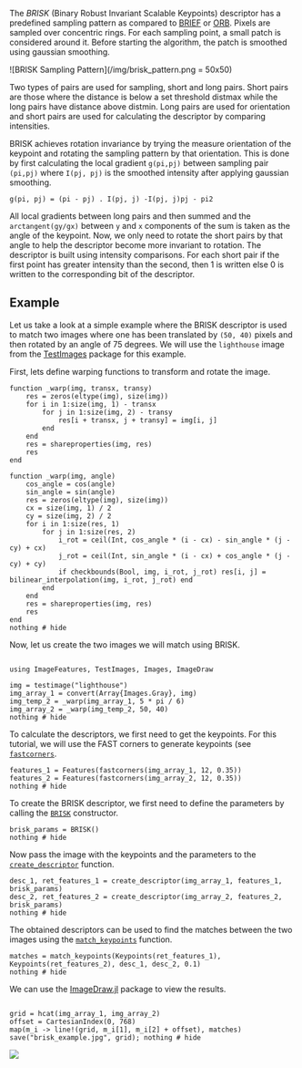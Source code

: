 The *BRISK* (Binary Robust Invariant Scalable Keypoints) descriptor has a predefined sampling pattern as compared to [BRIEF](brief) or [ORB](orb). Pixels are sampled over concentric rings. For each sampling point, a small patch is considered around it. Before starting the algorithm, the patch is smoothed using gaussian smoothing.

![BRISK Sampling Pattern](/img/brisk_pattern.png = 50x50)

Two types of pairs are used for sampling, short and long pairs. Short pairs are those where the distance is below a set threshold distmax while the long pairs have distance above distmin. Long pairs are used for orientation and short pairs are used for calculating the descriptor by comparing intensities.

BRISK achieves rotation invariance by trying the measure orientation of the keypoint and rotating the sampling pattern by that orientation. This is done by first calculating the local gradient `g(pi,pj)` between sampling pair `(pi,pj)` where `I(pj, pj)` is the smoothed intensity after applying gaussian smoothing.

`g(pi, pj) = (pi - pj) . I(pj, j) -I(pj, j)pj - pi2`

All local gradients between long pairs and then summed and the `arctangent(gy/gx)` between `y` and `x` components of the sum is taken as the angle of the keypoint. Now, we only need to rotate the short pairs by that angle to help the descriptor become more invariant to rotation. 
The descriptor is built using intensity comparisons. For each short pair if the first point has greater intensity than the second, then 1 is written else 0 is written to the corresponding bit of the descriptor.

## Example 

Let us take a look at a simple example where the BRISK descriptor is used to match two images where one has been translated by `(50, 40)` pixels and then rotated by an angle of 75 degrees. We will use the `lighthouse` image from the [TestImages](https://github.com/timholy/TestImages.jl) package for this example.

First, lets define warping functions to transform and rotate the image.

```@example 4
function _warp(img, transx, transy)
    res = zeros(eltype(img), size(img))
    for i in 1:size(img, 1) - transx
        for j in 1:size(img, 2) - transy
            res[i + transx, j + transy] = img[i, j]
        end
    end
    res = shareproperties(img, res)
    res
end

function _warp(img, angle)
	cos_angle = cos(angle)
	sin_angle = sin(angle)
    res = zeros(eltype(img), size(img))
    cx = size(img, 1) / 2
    cy = size(img, 2) / 2
	for i in 1:size(res, 1)
		for j in 1:size(res, 2)
			i_rot = ceil(Int, cos_angle * (i - cx) - sin_angle * (j - cy) + cx)
			j_rot = ceil(Int, sin_angle * (i - cx) + cos_angle * (j - cy) + cy)
			if checkbounds(Bool, img, i_rot, j_rot) res[i, j] = bilinear_interpolation(img, i_rot, j_rot) end
		end
	end
    res = shareproperties(img, res)
	res
end	
nothing # hide
```

Now, let us create the two images we will match using BRISK.

```@example 4

using ImageFeatures, TestImages, Images, ImageDraw

img = testimage("lighthouse")
img_array_1 = convert(Array{Images.Gray}, img)
img_temp_2 = _warp(img_array_1, 5 * pi / 6)
img_array_2 = _warp(img_temp_2, 50, 40)
nothing # hide
```

To calculate the descriptors, we first need to get the keypoints. For this tutorial, we will use the FAST corners to generate keypoints (see [`fastcorners`](@ref).

```@example 4
features_1 = Features(fastcorners(img_array_1, 12, 0.35))
features_2 = Features(fastcorners(img_array_2, 12, 0.35))
nothing # hide
```
 
To create the BRISK descriptor, we first need to define the parameters by calling the [`BRISK`](@ref) constructor.

```@example 4
brisk_params = BRISK()
nothing # hide
```

Now pass the image with the keypoints and the parameters to the [`create_descriptor`](@ref) function.

```@example 4
desc_1, ret_features_1 = create_descriptor(img_array_1, features_1, brisk_params)
desc_2, ret_features_2 = create_descriptor(img_array_2, features_2, brisk_params)
nothing # hide
```

The obtained descriptors can be used to find the matches between the two images using the [`match_keypoints`](@ref) function.

```@example 4
matches = match_keypoints(Keypoints(ret_features_1), Keypoints(ret_features_2), desc_1, desc_2, 0.1)
nothing # hide
```

We can use the [ImageDraw.jl](https://github.com/JuliaImages/ImageDraw.jl) package to view the results.

```@example 4

grid = hcat(img_array_1, img_array_2)
offset = CartesianIndex(0, 768)
map(m_i -> line!(grid, m_i[1], m_i[2] + offset), matches)
save("brisk_example.jpg", grid); nothing # hide

```

![](brisk_example.jpg)
